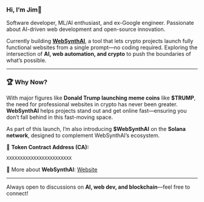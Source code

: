 ### Hi, I’m Jim👋  

Software developer, ML/AI enthusiast, and ex-Google engineer. Passionate about AI-driven web development and open-source innovation.  

Currently building [**WebSynthAI**](https://github.com/websynthai/WebSynthAI), a tool that lets crypto projects launch fully functional websites from a single prompt—no coding required. Exploring the intersection of **AI, web automation, and crypto** to push the boundaries of what’s possible.  

---

### 🏆 Why Now?  
With major figures like **Donald Trump launching meme coins** like **$TRUMP**, the need for professional websites in crypto has never been greater. **WebSynthAI** helps projects stand out and get online fast—ensuring you don’t fall behind in this fast-moving space.  

As part of this launch, I’m also introducing **$WebSynthAI** on the **Solana network**, designed to complement WebSynthAI’s ecosystem.  

🚀 **Token Contract Address (CA):**
```bash
XXXXXXXXXXXXXXXXXXXXXXXX
```

🔗 More about **WebSynthAI**: [Website](https://www.websynthai.com/)  

---

Always open to discussions on **AI, web dev, and blockchain**—feel free to connect!  

